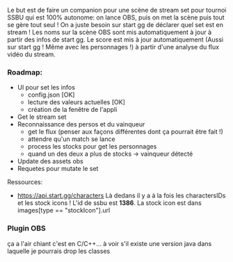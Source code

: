 Le but est de faire un companion pour une scène de stream set pour tournoi SSBU qui est 100% autonome: on lance OBS, puis on met la scène puis tout se gère tout seul ! On a juste besoin sur start gg de déclarer quel set est en stream !
Les noms sur la scène OBS sont mis automatiquement à jour à partir des infos de start gg.
Le score est mis à jour automatiquement (Aussi sur start gg ! Même avec les personnages !) à partir d'une analyse du flux vidéo du stream.

### Roadmap:
- UI pour set les infos
    - config.json                           [OK]
    - lecture des valeurs actuelles         [OK]
    - création de la fenêtre de l'appli
- Get le stream set
- Reconnaissance des persos et du vainqueur
    - get le flux (penser aux façons différentes dont ça pourrait être fait !)
    - attendre qu'un match se lance
    - process les stocks pour get les personnages
    - quand un des deux a plus de stocks -> vainqueur détecté
- Update des assets obs
- Requetes pour mutate le set


Ressources:
- https://api.start.gg/characters
Là dedans il y a à la fois les charactersIDs et les stock icons !
L'id de ssbu est **1386**. La stock icon est dans images[type == "stockIcon"].url


### Plugin OBS
ça a l'air chiant c'est en C/C++... à voir s'il existe une version java dans laquelle je pourrais drop les classes
